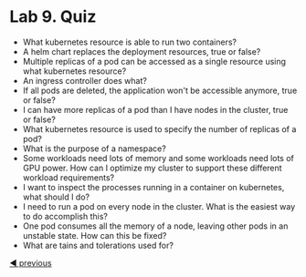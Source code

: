 # Lab 9. Quiz

- What kubernetes resource is able to run two containers?
- A helm chart replaces the deployment resources, true or false?
- Multiple replicas of a pod can be accessed as a single resource using what kubernetes resource?
- An ingress controller does what?
- If all pods are deleted, the application won't be accessible anymore, true or false?
- I can have more replicas of a pod than I have nodes in the cluster, true or false?
- What kubernetes resource is used to specify the number of replicas of a pod?
- What is the purpose of a namespace?
- Some workloads need lots of memory and some workloads need lots of GPU power. How can I optimize my cluster to support these different workload requirements?
- I want to inspect the processes running in a container on kubernetes, what should I do?
- I need to run a pod on every node in the cluster. What is the easiest way to do accomplish this? 
- One pod consumes all the memory of a node, leaving other pods in an unstable state. How can this be fixed?
- What are tains and tolerations used for?

[:arrow_backward: previous](../lab8-troubleshooting/LAB.md)